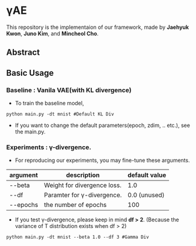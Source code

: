 # γAE

This repository is the implementaion of our framework, made by **Jaehyuk Kwon**, **Juno Kim**, and **Mincheol Cho**.

## Abstract


## Basic Usage

### Baseline : Vanila VAE(with KL divergence)

- To train the baseline model,

```
python main.py -dt mnist #Default KL Div
```

- If you want to change the default parameters(epoch, zdim, .. etc.), see the main.py.


### Experiments : γ-divergence.

- For reproducing our experiments, you may fine-tune these arguments.

|argument|description|default value|
|------|---|---|
|--beta|Weight for divergence loss. |1.0|
|--df |Paramter for γ-divergence.|0.0 (unused)|
|--epochs| the number of epochs| 100 |

- If you test γ-divergence, please keep in mind **df > 2**. (Because the variance of T distribution exists when df > 2)

```
python main.py -dt mnist --beta 1.0 --df 3 #Gamma Div
```

